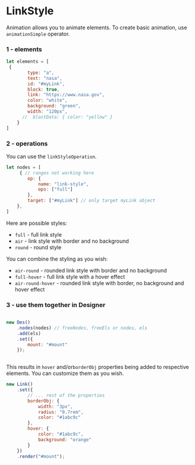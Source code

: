 # LinkStyle
Animation allows you to animate elements.
To create basic animation, use ```animationSimple``` operator.



### 1 - elements
```js
let elements = [
 {
        type: "a",
        text: "nasa",
        id: "#myLink",
        block: true,
        link: "https://www.nasa.gov",
        color: "white",
        background: "green",
        width: "120px",
      //  blastData: { color: "yellow" }
    }
]
```



### 2 - operations

You can use the ```linkStyleOperation```.

```js
let nodes = [
	 { // ranges not working here
        op: {
            name: "link-style",
            ops: ["full"]
        },
        target: ["#myLink"] // only target myLink object
    },
]
```



Here are possible styles:
* ```full``` - full link style
* ```air``` - link style with border and no background
* ```round``` - round style

You can combine the styling as you wish:            
* ```air-round``` - rounded link style with border and no background
* ```full-hover``` - full link style with a hover effect 
* ```air-round-hover``` - rounded link style with border, no background and hover effect


### 3 - use them together in Designer
```js

new Des()
    .nodes(nodes) // freeNodes, freeEls or nodes, els
    .add(els)
    .set({
        mount: "#mount"
    });
    
```

This results in ```hover``` and/or```borderObj``` properties being added to respective elements. You can customize them as you wish.


```js
new Link()
    .set({
     	// ... rest of the properties
        borderObj: {
            width: "3px",
            radius: "0.7rem",
            color: "#1abc9c"
        },
        hover: {
            color: "#1abc9c",
            background: "orange"
        }
    })
    .render("#mount");
```


